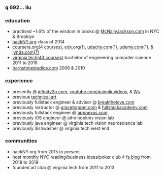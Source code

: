 ### q 692... liu

### education

- practised ~1.6% of the wisdom in books @ [McNallyJackson.com](https://www.mcnallyjackson.com) in NYC & Brooklyn
- [hackNY.org](https://hackny.org) class of 2014
- [coursera.org(4 courses), edx.org(1), udacity.com(1), udemy.com(1), & lynda.com(7)](./portfolio/courses_taken.md)
- [virginia tech(43 courses)](./portfolio/courses_taken.md) bachelor of engineering computer science 2011 to 2015
- [barnstonestudios.com](https://www.barnstonestudios.com) 2008 & 2010

### experience

- presently @ [infinity2o.com](https://www.infinity2o.com), [youtube.com/quinnliuvideos](https://www.youtube.com/user/quinnliuvideos), & [Ws](https://github.com/WalnutiQ/Ws)
- previous [technical art](https://github.com/quinnliu/CV/blob/master/portfolio/artwork.md)
- previously fullstack engineer & advisor @ [breakthelove.com](https://www.breakthelove.com)
- previously instructor @ [gracehopper.com](https://www.gracehopper.com) & [fullstackacademy.com](https://www.fullstackacademy.com)
- previously fullstack engineer @ [appnexus.com](https://www.appnexus.com)
- previously iOS engineer @ john hopkins vision lab
- previously java engineer @ virginia tech vision neuroscience lab
- previously dishwasher @ virginia tech west end

### communities

- hackNY.org from 2015 to present
- host monthly NYC reading/business ideas/poker club 4 [fs.blog](https://fs.blog) from 2018 to 2019
- founded art club @ virginia tech from 2011 to 2013
